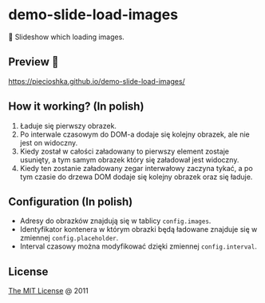 # demo-slide-load-images

🚁 Slideshow which loading images.

## Preview 🎉

https://piecioshka.github.io/demo-slide-load-images/

## How it working? (In polish)

1. Ładuje się pierwszy obrazek.
2. Po interwale czasowym do DOM-a dodaje się kolejny obrazek, ale nie jest on widoczny.
3. Kiedy został w całości załadowany to pierwszy element zostaje usunięty, a tym samym obrazek który się załadował jest widoczny.
4. Kiedy ten zostanie załadowany zegar interwałowy zaczyna tykać, a po tym czasie do drzewa DOM dodaje się kolejny obrazek oraz się ładuje.

## Configuration (In polish)

* Adresy do obrazków znajdują się w tablicy `config.images`.
* Identyfikator kontenera w którym obrazki będą ładowane znajduje się w zmiennej `config.placeholder`.
* Interval czasowy można modyfikować dzięki zmiennej `config.interval`.

## License

[The MIT License](http://piecioshka.mit-license.org) @ 2011
